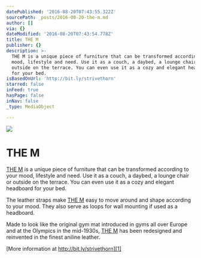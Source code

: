 ```yaml
---
datePublished: '2016-08-20T07:43:55.322Z'
sourcePath: _posts/2016-08-20-the-m.md
author: []
via: {}
dateModified: '2016-08-20T07:43:54.778Z'
title: THE M
publisher: {}
description: >-
  THE M is a unique piece of furniture that can be transformed according to your
  mood, lifestyle and need. Use it as a couch, a daybed, a lounge chair or
  outside on the terrace. You can even use it as a cozy and elegant headboard
  for your bed.
isBasedOnUrl: 'http://bit.ly/strivethorn'
starred: false
inFeed: true
hasPage: false
inNav: false
_type: MediaObject

---
```

![](https://the-grid-user-content.s3-us-west-2.amazonaws.com/e3011127-a81c-4e3d-8421-f2381d9fec2a.jpg)

# THE M

[THE M][0] is a unique piece of furniture that can be transformed according to your mood, lifestyle and need. Use it as a couch, a daybed, a lounge chair or outside on the terrace. You can even use it as a cozy and elegant headboard for your bed.

The leather straps make [THE M][0] easy to move around and shape according to your mood. They also serve as loops for wall mounting if used as a headboard.

Made to look like the original gym mat introduced in gyms all over Europe and at the Olympics in the mid-1930s, [THE M][0] has been redesigned and reinvented in the finest aniline leather.

[More information at http://bit.ly/strivethorn][1]

[0]: http://bit.ly/strivethorn
[1]: http://bit.ly/strivethorn "THE M"